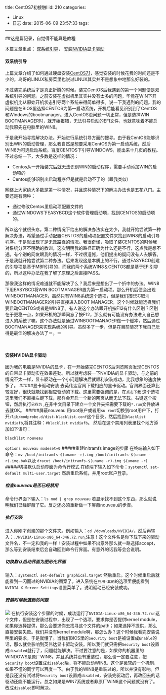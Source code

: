title: CentOS7初接触Ⅰ
id: 210
categories:
  - Linux
  - 日志
date: 2015-06-09 23:57:33
tags:
---

##这是篇记录，自觉得不能算是教程

本篇文章重点： [双系统引导](#jump1)， [安装NVIDIA显卡驱动](#jump2)
<!--more-->
<span id="jump1"></span>
#### 双系统引导

上篇文章介绍了如何通过硬盘安装[CentOS7.1](http://molunerfinn.com/centos7-1inwin8-1.html "http://molunerfinn.com/centos7-1inwin8-1.html")，感觉安装的时候花费的时间还是不少的。鸟哥的LINUX私房菜里也说过LINUX其实并不是想象中地那么好装的。

不过装完系统后才是真正折腾的时候。装完CentOS后我遇到的第一个问题便是双系统引导的问题。之前安装在虚拟机里其实并没有太多的问题，毕竟在WIN下开虚拟机比从原始开机状态引导两个系统来得简单得多。说一下我遇到的问题。我的问题是在BIOS里选择CENTOS为第一启动系统，开机后能看见识别到了CentOS和Windows的bootmanager。进入CentOS没问题一切正常，但是选择WIN BOOTMANAGER时，就开始报错，无法引导启动的EFI文件，也就意味着不能启动我原先在电脑里的WIN8。

于是我开始寻找解决办法。开始进行系统引导方面的搜寻。由于我CentOS能够识别出WIN的启动管理，那么我自然是想要采用CentOS为第一启动系统，然后WIN8为可选启动系统。百度CENTOS下引导WINDOWS，能出来十几页的教程。不过总结一下，大多数是这样的情况：

*   Centos从一开始装完后就无法识别WIN的启动程序，需要手动添加WIN的启动项的
*   Centos能够识别出启动程序但是就是启动不了的（跟我类似）

网络上大家绝大多数是第一种情况，并且这种情况下的解决办法也是五花八门。主要还是有两种：

*   通过修改Centos里启动项配置文件的
*   通过WINDOWS下EASYBCD这个软件管理启动项，找到CENTOS的启动项的。

所以这个就很头疼。第二种情况下给出的解决办法实在太少，我就开始尝试第一种解决办法，希望通过手动配置CENTOS的启动项配置文件来找到WIN8的启动引导程序。于是就出现了是无效路径的情况。我很奇怪，吸取了装CENTOS的时候我对系统分区不明确的教训，这次明明我的路径正确为什么还是不行，这点我是想不通。有个别的网友跟我的情况一样，不过很遗憾，他们提出的疑问没有人去解答。
于是我就开始尝试第二种办法。后来发现这是本质上的不行。通过EASYBCD创建的引导项是基于MBR引导的，而我的两个系统WIN8＆CENTOS都是基于EFI引导的，所以这种办法在我了解了原理之后直接PASS。

那像我这样的情况难道就不能解决了么？我后来是想出了一个折中的办法。WIN8下用EASYBCD将WIN BOOTMANAGER置为第一启动项。那么开机后便会出现WINBOOTMANAGER，虽然只有WIN8系统这个选项，但是我们按ESC取消WINBOOTMANAGER的引导直接进入BOOT MANAGER，这个时候就能选择我们要启动CENTOS或者是WIN8了。有人说这个办法跟开机按F12有什么区别？区别在于更稳一点，如果开机的那瞬间忘了按F12，那么就有可能没有办法进入自己想进入的系统了嘛。这个办法就是通过WINBOOTMANAGER做一个缓冲，然后通过BOOTMANAGER来实现系统的引导。虽然多了一步，但是在目前情况下我自己觉得是最佳的解决办法了＝。＝

&nbsp;

#### 安装NVIDIA显卡驱动
因为我的电脑是NVIDIA的显卡，在一开始装完CENTOS后浏览网页发现CENTOS的自带显卡驱动实在效果差劲。所以就考虑装一下NVIDIA的显卡驱动，与之前的情况不太一样，显卡驱动在一个小问题解决后就顺利安装成功，比我想象的速度快多了。
#####显卡驱动安装
去英伟达官网下载相应的显卡驱动。官网界面还算比较友好，很快就能找到相应驱动的下载。这里需要强调的是，在`点击下载` 这个选项这里我们不直接左键下载，那样会开启一个新的网页从而无法下载。右键这个按钮，然后执行`另存为` ,在非中文目录下建立一个文件夹把需要下载的`*.run`文件放进去就OK。
#####屏蔽nouveau
用root账户或者用`su root`切换到root用户下，打开`/lib/modprobe.d/dist-blacklist.conf`这个目录，然后找到`blacklist nvidiafb`,将其注释：`#blacklist nvidiafb`。
然后在这个禁用列表里找个地方添加如下语句：

`blacklist nouveau`

`options nouveau modeset=0`
#####重建initramfs image的步骤
在终端输入如下命令：`mv /boot/initramfs-$(uname -r).img /boot/initramfs-$(uname -r).img.bak`以及
`dracut /boot/initramfs-$(uname -r).img $(uname -r)`
#####切换默认启动界面为命令行模式
在终端下输入如下命令：`systemctl set-default multi-user.target`
然后重启系统，并用root账户登录。
##### 检查nouveau是否已经禁用
命令行界面下输入：`ls mod | grep nouveau`
若显示找不到这个东西，那么就说明我们已经屏蔽了它。反之还必须重新做一下屏蔽nouveau的步骤。
##### 执行安装
进入你刚才创建的那个文件夹。例如输入：`cd /downloads/NVIDIA/`，然后再输入：`./NVIDIA-Linux-x86_64-346.72.run`,注意！这个文件名是你下载下来的驱动文件名，不一定和我的一样！安装过程中如果不出意外那么就一路选择accept，那么等到安装结束后会自动回到命令行界面。有意外的话我等会会说明。
##### 切换默认启动界面为图形化界面
输入：`systemctl set-default graphical.target`
然后重启。这个时候重启后就能看到一闪而过的NVIDIA的图案了。进入系统在`应用-其他`的选项里便能看到`NVIDIA X Server Settings`设置菜单了。说明驱动已经安装成功。
##### 安装时候我遇到的问题
![](http://7xjikt.com1.z0.glb.clouddn.com/NVIDIA驱动问题.jpg)
在执行安装这个步骤的时候，成功运行了`NVIDIA-Linux-x86_64-346.72.run`这个文件，但是在安装过程中，出现了一个选项，要求你是否提供kernel module，如果你选择提供，那么会要求你去找寻这个文件的path；如果选择不提供，那么直接安装失败。我们并没有kernel module啊，那怎么办？这个时候我看完安装说明里的要求，于是就懂了。当我们BIOS里的`Security boot`是被设置成`Enable`的话，那么就会影响到英伟达显卡驱动安装。所以我们就只需把`Security boot`设置成`disabled`就行了，问题就能解决。不过要注意的是，如果你的机器里的WINDOWS是原厂WIN8，并且系统并没有重装过，那么请一定要注意，把`Security boot`设置成`disabled`后，将不能启动WIN8。这个是微软的一个机制，如果不懂的同学可以百度一下。由于我的WIN8是重装过的，所以并没有影响。但是我还没有试过将`Security boot`设置成`disabled`，安装完驱动后，再改回去的话驱动还能不能运行。总之如果是WIN7系统或者非原厂WIN8这个问题就没有了。改成`disabled`即可解决。
